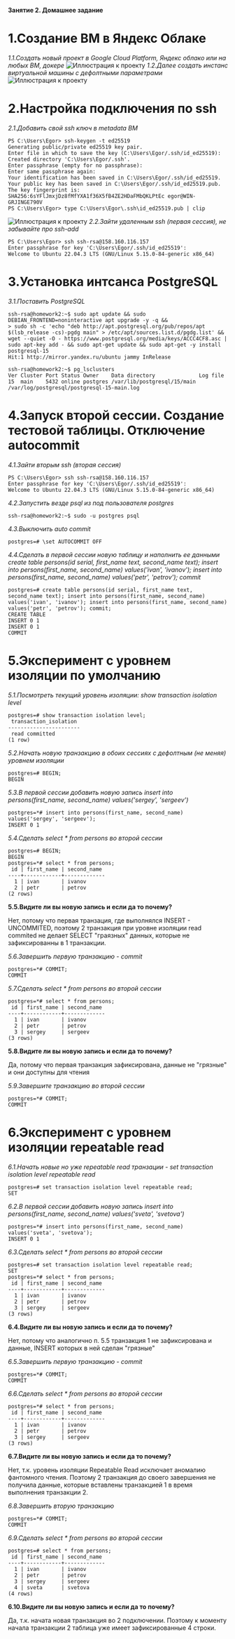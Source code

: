**Занятие 2. Домашнее задание**
# 1.Создание ВМ в Яндекс Облаке
*1.1.Создать новый проект в Google Cloud Platform, Яндекс облако или на любых ВМ, докере*
![Иллюстрация к проекту](https://github.com/sadbytrue/egor_sizov_pg_advanced/blob/main/Screenshot_5.png)
*1.2.Далее создать инстанс виртуальной машины с дефолтными параметрами*
![Иллюстрация к проекту](https://github.com/sadbytrue/egor_sizov_pg_advanced/blob/main/Screenshot_4.png)
# 2.Настройка подключения по ssh
*2.1.Добавить свой ssh ключ в metadata ВМ*
```
PS C:\Users\Egor> ssh-keygen -t ed25519
Generating public/private ed25519 key pair.
Enter file in which to save the key (C:\Users\Egor/.ssh/id_ed25519):
Created directory 'C:\Users\Egor/.ssh'.
Enter passphrase (empty for no passphrase):
Enter same passphrase again:
Your identification has been saved in C:\Users\Egor/.ssh/id_ed25519.
Your public key has been saved in C:\Users\Egor/.ssh/id_ed25519.pub.
The key fingerprint is:
SHA256:6sYFlJmxjDz8fMfYXA1f36X5fB4ZE2HDaFMbQKLPtEc egor@WIN-GRJINGE790V
PS C:\Users\Egor> type C:\Users\Egor\.ssh\id_ed25519.pub | clip
```
![Иллюстрация к проекту](https://github.com/sadbytrue/egor_sizov_pg_advanced/blob/main/Screenshot_6.png)
*2.2.Зайти удаленным ssh (первая сессия), не забывайте про ssh-add*
```
PS C:\Users\Egor> ssh ssh-rsa@158.160.116.157
Enter passphrase for key 'C:\Users\Egor/.ssh/id_ed25519':
Welcome to Ubuntu 22.04.3 LTS (GNU/Linux 5.15.0-84-generic x86_64)
```
# 3.Установка интсанса PostgreSQL
*3.1.Поставить PostgreSQL*
```
ssh-rsa@homework2:~$ sudo apt update && sudo DEBIAN_FRONTEND=noninteractive apt upgrade -y -q &&
> sudo sh -c 'echo "deb http://apt.postgresql.org/pub/repos/apt $(lsb_release -cs)-pgdg main" > /etc/apt/sources.list.d/pgdg.list' && wget --quiet -O - https://www.postgresql.org/media/keys/ACCC4CF8.asc | sudo apt-key add - && sudo apt-get update && sudo apt-get -y install postgresql-15
Hit:1 http://mirror.yandex.ru/ubuntu jammy InRelease
```
```
ssh-rsa@homework2:~$ pg_lsclusters
Ver Cluster Port Status Owner    Data directory              Log file
15  main    5432 online postgres /var/lib/postgresql/15/main /var/log/postgresql/postgresql-15-main.log
```
# 4.Запуск второй сессии. Создание тестовой таблицы. Отключение autocommit
*4.1.Зайти вторым ssh (вторая сессия)*
```
PS C:\Users\Egor> ssh ssh-rsa@158.160.116.157
Enter passphrase for key 'C:\Users\Egor/.ssh/id_ed25519':
Welcome to Ubuntu 22.04.3 LTS (GNU/Linux 5.15.0-84-generic x86_64)
```
*4.2.Запустить везде psql из под пользователя postgres*
```
ssh-rsa@homework2:~$ sudo -u postgres psql
```
*4.3.Выключить auto commit*
```
postgres=# \set AUTOCOMMIT OFF
```
*4.4.Сделать в первой сессии новую таблицу и наполнить ее данными create table persons(id serial, first_name text, second_name text); insert into persons(first_name, second_name) values('ivan', 'ivanov'); insert into persons(first_name, second_name) values('petr', 'petrov'); commit*
```
postgres=# create table persons(id serial, first_name text, second_name text); insert into persons(first_name, second_name) values('ivan', 'ivanov'); insert into persons(first_name, second_name) values('petr', 'petrov'); commit;
CREATE TABLE
INSERT 0 1
INSERT 0 1
COMMIT
```
# 5.Эксперимент с уровнем изоляции по умолчанию
*5.1.Посмотреть текущий уровень изоляции: show transaction isolation level*
```
postgres=# show transaction isolation level;
 transaction_isolation
-----------------------
 read committed
(1 row)

```
*5.2.Начать новую транзакцию в обоих сессиях с дефолтным (не меняя) уровнем изоляции*
```
postgres=# BEGIN;
BEGIN
```
*5.3.В первой сессии добавить новую запись insert into persons(first_name, second_name) values('sergey', 'sergeev')*
```
postgres=*# insert into persons(first_name, second_name) values('sergey', 'sergeev');
INSERT 0 1
```
*5.4.Cделать select * from persons во второй сессии*
```
postgres=# BEGIN;
BEGIN
postgres=*# select * from persons;
 id | first_name | second_name
----+------------+-------------
  1 | ivan       | ivanov
  2 | petr       | petrov
(2 rows)

```
**5.5.Видите ли вы новую запись и если да то почему?**

Нет, потому что первая транзация, где выполнялся INSERT - UNCOMMITED, поэтому 2 транзакция при уровне изоляции read commited не делает SELECT "граязных" данных, которые не зафиксированны в 1 транзакции.

*5.6.Завершить первую транзакцию - commit*
```
postgres=*# COMMIT;
COMMIT
```
*5.7.Cделать select * from persons во второй сессии*
```
postgres=*# select * from persons;
 id | first_name | second_name
----+------------+-------------
  1 | ivan       | ivanov
  2 | petr       | petrov
  3 | sergey     | sergeev
(3 rows)

```
**5.8.Видите ли вы новую запись и если да то почему?**

Да, потому что первая транзакция зафиксирована, данные не "грязные" и они доступны для чтения

*5.9.Завершите транзакцию во второй сессии*
```
postgres=*# COMMIT;
COMMIT
```
# 6.Эксперимент с уровнем изоляции repeatable read
*6.1.Начать новые но уже repeatable read транзации - set transaction isolation level repeatable read*
```
postgres=# set transaction isolation level repeatable read;
SET
```
*6.2.В первой сессии добавить новую запись insert into persons(first_name, second_name) values('sveta', 'svetova')*
```
postgres=*# insert into persons(first_name, second_name) values('sveta', 'svetova');
INSERT 0 1
```
*6.3.Сделать select * from persons во второй сессии*
```
postgres=# set transaction isolation level repeatable read;
SET
postgres=*# select * from persons;
 id | first_name | second_name
----+------------+-------------
  1 | ivan       | ivanov
  2 | petr       | petrov
  3 | sergey     | sergeev
(3 rows)
```
**6.4.Видите ли вы новую запись и если да то почему?**

Нет, потому что аналогично п. 5.5 транзакция 1 не зафиксирована и данные, INSERT которых в ней сделан "грязные"

*6.5.Завершить первую транзакцию - commit*
```
postgres=*# COMMIT;
COMMIT
```
*6.6.Сделать select * from persons во второй сессии*
```
postgres=*# select * from persons;
 id | first_name | second_name
----+------------+-------------
  1 | ivan       | ivanov
  2 | petr       | petrov
  3 | sergey     | sergeev
(3 rows)
```
**6.7.Видите ли вы новую запись и если да то почему?**

Нет, т.к. уровень изоляции Repeatable Read исключает аномалию фантомного чтения. Поэтому 2 транзакция до своего завершения не получила данные, которые вставлены транзакцией 1 в время выполнения транзакции 2.

*6.8.Завершить вторую транзакцию*
```
postgres=*# COMMIT;
COMMIT
```
*6.9.Сделать select * from persons во второй сессии*
```
postgres=# select * from persons;
 id | first_name | second_name
----+------------+-------------
  1 | ivan       | ivanov
  2 | petr       | petrov
  3 | sergey     | sergeev
  4 | sveta      | svetova
(4 rows)
```
**6.10.Видите ли вы новую запись и если да то почему?**

Да, т.к. начата новая транзакция во 2 подключении. Поэтому к моменту начала транзакции 2 таблица уже имеет зафиксированные 4 строки.
